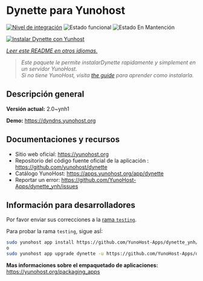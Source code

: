 <!--
Este archivo README esta generado automaticamente<https://github.com/YunoHost/apps/tree/master/tools/readme_generator>
No se debe editar a mano.
-->

# Dynette para Yunohost

[![Nivel de integración](https://dash.yunohost.org/integration/dynette.svg)](https://ci-apps.yunohost.org/ci/apps/dynette/) ![Estado funcional](https://ci-apps.yunohost.org/ci/badges/dynette.status.svg) ![Estado En Mantención](https://ci-apps.yunohost.org/ci/badges/dynette.maintain.svg)

[![Instalar Dynette con Yunhost](https://install-app.yunohost.org/install-with-yunohost.svg)](https://install-app.yunohost.org/?app=dynette)

*[Leer este README en otros idiomas.](./ALL_README.md)*

> *Este paquete le permite instalarDynette rapidamente y simplement en un servidor YunoHost.*  
> *Si no tiene YunoHost, visita [the guide](https://yunohost.org/install) para aprender como instalarla.*

## Descripción general



**Versión actual:** 2.0~ynh1

**Demo:** <https://dyndns.yunohost.org>
## Documentaciones y recursos

- Sitio web oficial: <https://yunohost.org>
- Repositorio del código fuente oficial de la aplicación : <https://github.com/yunohost/dynette>
- Catálogo YunoHost: <https://apps.yunohost.org/app/dynette>
- Reportar un error: <https://github.com/YunoHost-Apps/dynette_ynh/issues>

## Información para desarrolladores

Por favor enviar sus correcciones a la [rama `testing`](https://github.com/YunoHost-Apps/dynette_ynh/tree/testing).

Para probar la rama `testing`, sigue asÍ:

```bash
sudo yunohost app install https://github.com/YunoHost-Apps/dynette_ynh/tree/testing --debug
o
sudo yunohost app upgrade dynette -u https://github.com/YunoHost-Apps/dynette_ynh/tree/testing --debug
```

**Mas informaciones sobre el empaquetado de aplicaciones:** <https://yunohost.org/packaging_apps>
